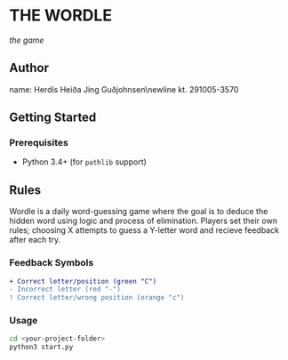 # THE WORDLE 
*the game*

## Author
name: Herdís Heiða Jing Guðjohnsen\newline
kt. 291005-3570

## Getting Started  
### Prerequisites  
- Python 3.4+ (for `pathlib` support)  

## Rules
Wordle is a daily word-guessing game where the goal is to deduce the hidden word using logic and process of elimination. Players set their own rules; choosing X attempts to guess a Y-letter word and recieve feedback after each try. 

### Feedback Symbols  
```diff
+ Correct letter/position (green "C")
- Incorrect letter (red "-")
! Correct letter/wrong position (orange "c")
```


### Usage
```bash
cd <your-project-folder>
python3 start.py
```
